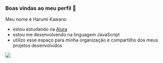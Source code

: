 ### Boas vindas ao meu perfil 💙

Meu nome é Harumi Kawano

- estou estudando na [Alura](https//www.alura.com.br)
- estou me desenvolvendo na linguagem JavaScript
- utilizo esse espaço para minha organização e compartilho dos meus projetos desenvolvidos
  
![](https://media.tenor.com/RVC8vW63M6YAAAAC/emoji-fudido.gif)
